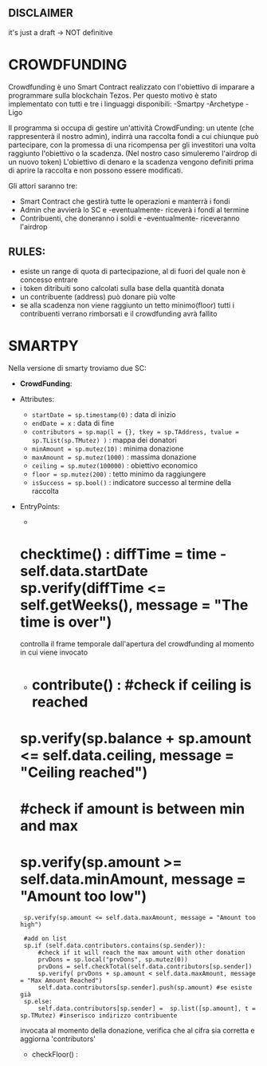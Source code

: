 ## DISCLAIMER
it's just a draft -> NOT definitive

# CROWDFUNDING
Crowdfunding è uno Smart Contract realizzato con l'obiettivo di imparare a programmare sulla blockchain Tezos.
Per questo motivo è stato implementato con tutti e tre i linguaggi disponibili:
-Smartpy
-Archetype
-Ligo

Il programma si occupa di gestire un'attività CrowdFunding: un utente (che rappresenterà il nostro admin),
indirrà una raccolta fondi a cui chiunque può partecipare, con la promessa di una ricompensa per gli investitori una volta raggiunto l'obiettivo o la scadenza. (Nel nostro caso simuleremo l'airdrop di un nuovo token)
L'obiettivo di denaro e la scadenza vengono definiti prima di aprire la raccolta e non possono essere modificati.

Gli attori saranno tre:
* Smart Contract che gestirà tutte le operazioni e manterrà i fondi
* Admin che avvierà lo SC e -eventualmente- riceverà i fondi al termine
* Contribuenti, che doneranno i soldi e -eventualmente- riceveranno l'airdrop

## RULES:
* esiste un range di quota di partecipazione, al di fuori del quale non è concesso entrare
* i token ditribuiti sono calcolati sulla base della quantità donata
* un contribuente (address) può donare più volte
* se alla scadenza non viene raggiunto un tetto minimo(floor) tutti i contribuenti verrano rimborsati e il crowdfunding avrà fallito

# SMARTPY
Nella versione di smarty troviamo due SC:
* **CrowdFunding**:
 * Attributes:
	* `startDate = sp.timestamp(0)` : data di inizio
	* `endDate = x` : data di fine
	* `contributors = sp.map(l = {}, tkey = sp.TAddress, tvalue = sp.TList(sp.TMutez) )` : mappa dei donatori 
	* `minAmount = sp.mutez(10)` : minima donazione
	* `maxAmount = sp.mutez(1000)` : massima donazione
	* `ceiling = sp.mutez(100000)` : obiettivo economico
	* `floor = sp.mutez(200)` : tetto minimo da raggiungere
	* `isSuccess = sp.bool()` : indicatore successo al termine della raccolta 
	
 * EntryPoints:
	* ```
	 # checktime() : diffTime = time - self.data.startDate sp.verify(diffTime <= self.getWeeks(), message = "The time is over")

	controlla il frame temporale dall'apertura del crowdfunding al momento in cui viene invocato
	
	* # contribute() : #check if ceiling is reached 
	#	sp.verify(sp.balance + sp.amount <= self.data.ceiling, message = "Ceiling reached")  
 
    #    #check if amount is between min and max
    #    sp.verify(sp.amount >= self.data.minAmount, message = "Amount too low")
        sp.verify(sp.amount <= self.data.maxAmount, message = "Amount too high")
        
        #add on list
        sp.if (self.data.contributors.contains(sp.sender)): 
            #check if it will reach the max amount with other donation
            prvDons = sp.local("prvDons", sp.mutez(0))
            prvDons = self.checkTotal(self.data.contributors[sp.sender])
            sp.verify( prvDons + sp.amount < self.data.maxAmount, message = "Max Amount Reached") 
            self.data.contributors[sp.sender].push(sp.amount) #se esiste già
        sp.else:
            self.data.contributors[sp.sender] =  sp.list([sp.amount], t = sp.TMutez) #inserisco indirizzo contribuente
    
	invocata al momento della donazione, verifica che al cifra sia corretta e aggiorna 'contributors'
	* checkFloor() :



